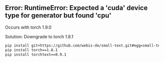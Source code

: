 ## Error: RuntimeError: Expected a 'cuda' device type for generator but found 'cpu'

Occurs with torch 1.9.0

Solution: Downgrade to torch 1.8.1

```bash
pip install git+https://github.com/webis-de/small-text.git#egg=small-text[transformers] -I
pip install torch==1.8.1
pip install torchtext==0.9.1
```